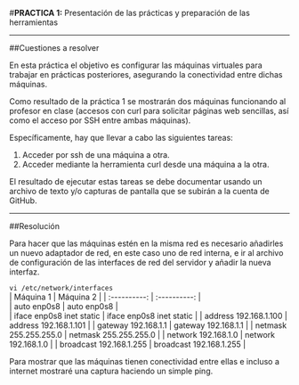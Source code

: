 #**PRACTICA 1:** Presentación de las prácticas y preparación de las herramientas

---

##Cuestiones a resolver

En esta práctica el objetivo es configurar las máquinas virtuales para trabajar en prácticas posteriores, asegurando la conectividad entre dichas máquinas.  
 
Como resultado de la práctica 1 se mostrarán dos máquinas funcionando al profesor en clase (accesos con curl para solicitar páginas web sencillas, así como el acceso por SSH entre ambas máquinas).  
 
Específicamente, hay que llevar a cabo las siguientes tareas: 

1.    Acceder por ssh de una máquina a otra.
2.    Acceder mediante la herramienta curl desde una máquina a la otra. 
 
El resultado de ejecutar estas tareas se debe documentar usando un archivo de texto y/o capturas de pantalla que se subirán a la cuenta de GitHub.

---

##Resolución

Para hacer que las máquinas estén en la misma red es necesario añadirles un nuevo adaptador de red, en este caso uno de red interna, e ir al archivo de configuración de las interfaces de red del servidor y añadir la nueva interfaz.  

`vi /etc/network/interfaces`  
| Máquina 1 | Máquina 2 |
| :----------: | :----------: |  
| auto enp0s8 | auto enp0s8 |  
| iface enp0s8 inet static | iface enp0s8 inet static |
| address 192.168.1.100 | address 192.168.1.101 |
| gateway 192.168.1.1 | gateway 192.168.1.1 |
| netmask 255.255.255.0 | netmask 255.255.255.0 |
| network 192.168.1.0 | network 192.168.1.0 |
| broadcast 192.168.1.255 | broadcast 192.168.1.255 |

Para mostrar que las máquinas tienen conectividad entre ellas e incluso a internet mostraré una captura haciendo un simple ping.